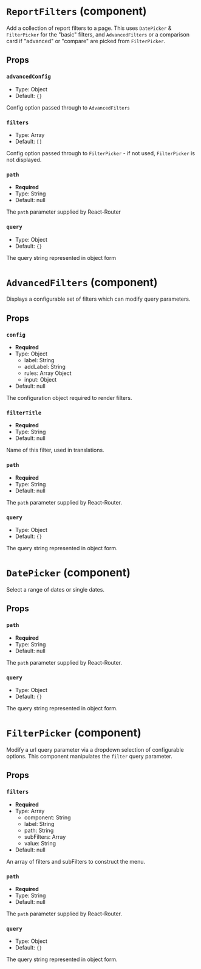 `ReportFilters` (component)
===========================

Add a collection of report filters to a page. This uses `DatePicker` & `FilterPicker` for the "basic" filters, and `AdvancedFilters`
or a comparison card if "advanced" or "compare" are picked from `FilterPicker`.



Props
-----

### `advancedConfig`

- Type: Object
- Default: `{}`


Config option passed through to `AdvancedFilters`


### `filters`

- Type: Array
- Default: `[]`


Config option passed through to `FilterPicker` - if not used, `FilterPicker` is not displayed.


### `path`

- **Required**
- Type: String
- Default: null


The `path` parameter supplied by React-Router


### `query`

- Type: Object
- Default: `{}`


The query string represented in object form

`AdvancedFilters` (component)
=============================

Displays a configurable set of filters which can modify query parameters.

Props
-----

### `config`

- **Required**
- Type: Object 
  - label: String
  - addLabel: String
  - rules: Array 
Object
  - input: Object
- Default: null


The configuration object required to render filters.


### `filterTitle`

- **Required**
- Type: String
- Default: null


Name of this filter, used in translations.


### `path`

- **Required**
- Type: String
- Default: null


The `path` parameter supplied by React-Router.


### `query`

- Type: Object
- Default: `{}`


The query string represented in object form.

`DatePicker` (component)
========================

Select a range of dates or single dates.

Props
-----

### `path`

- **Required**
- Type: String
- Default: null


The `path` parameter supplied by React-Router.


### `query`

- Type: Object
- Default: `{}`


The query string represented in object form.

`FilterPicker` (component)
==========================

Modify a url query parameter via a dropdown selection of configurable options.
This component manipulates the `filter` query parameter.

Props
-----

### `filters`

- **Required**
- Type: Array 
  - component: String
  - label: String
  - path: String
  - subFilters: Array
  - value: String
- Default: null


An array of filters and subFilters to construct the menu.


### `path`

- **Required**
- Type: String
- Default: null


The `path` parameter supplied by React-Router.


### `query`

- Type: Object
- Default: `{}`


The query string represented in object form.

